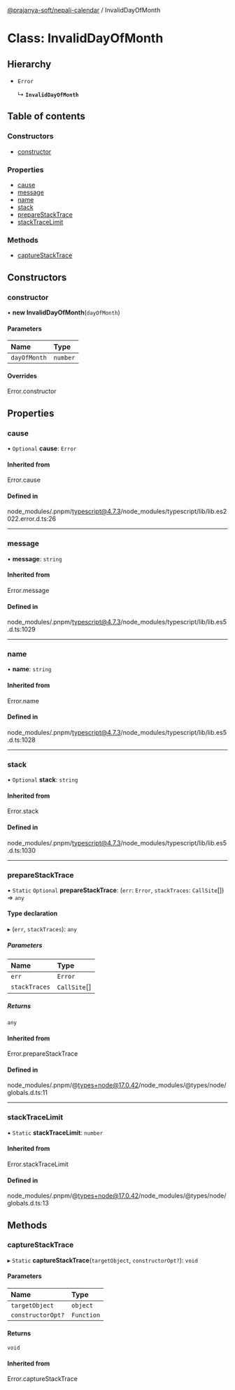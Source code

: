 [@prajanya-soft/nepali-calendar](../README.md) / InvalidDayOfMonth

# Class: InvalidDayOfMonth

## Hierarchy

- `Error`

  ↳ **`InvalidDayOfMonth`**

## Table of contents

### Constructors

- [constructor](InvalidDayOfMonth.md#constructor)

### Properties

- [cause](InvalidDayOfMonth.md#cause)
- [message](InvalidDayOfMonth.md#message)
- [name](InvalidDayOfMonth.md#name)
- [stack](InvalidDayOfMonth.md#stack)
- [prepareStackTrace](InvalidDayOfMonth.md#preparestacktrace)
- [stackTraceLimit](InvalidDayOfMonth.md#stacktracelimit)

### Methods

- [captureStackTrace](InvalidDayOfMonth.md#capturestacktrace)

## Constructors

### constructor

• **new InvalidDayOfMonth**(`dayOfMonth`)

#### Parameters

| Name | Type |
| :------ | :------ |
| `dayOfMonth` | `number` |

#### Overrides

Error.constructor

## Properties

### cause

• `Optional` **cause**: `Error`

#### Inherited from

Error.cause

#### Defined in

node_modules/.pnpm/typescript@4.7.3/node_modules/typescript/lib/lib.es2022.error.d.ts:26

___

### message

• **message**: `string`

#### Inherited from

Error.message

#### Defined in

node_modules/.pnpm/typescript@4.7.3/node_modules/typescript/lib/lib.es5.d.ts:1029

___

### name

• **name**: `string`

#### Inherited from

Error.name

#### Defined in

node_modules/.pnpm/typescript@4.7.3/node_modules/typescript/lib/lib.es5.d.ts:1028

___

### stack

• `Optional` **stack**: `string`

#### Inherited from

Error.stack

#### Defined in

node_modules/.pnpm/typescript@4.7.3/node_modules/typescript/lib/lib.es5.d.ts:1030

___

### prepareStackTrace

▪ `Static` `Optional` **prepareStackTrace**: (`err`: `Error`, `stackTraces`: `CallSite`[]) => `any`

#### Type declaration

▸ (`err`, `stackTraces`): `any`

##### Parameters

| Name | Type |
| :------ | :------ |
| `err` | `Error` |
| `stackTraces` | `CallSite`[] |

##### Returns

`any`

#### Inherited from

Error.prepareStackTrace

#### Defined in

node_modules/.pnpm/@types+node@17.0.42/node_modules/@types/node/globals.d.ts:11

___

### stackTraceLimit

▪ `Static` **stackTraceLimit**: `number`

#### Inherited from

Error.stackTraceLimit

#### Defined in

node_modules/.pnpm/@types+node@17.0.42/node_modules/@types/node/globals.d.ts:13

## Methods

### captureStackTrace

▸ `Static` **captureStackTrace**(`targetObject`, `constructorOpt?`): `void`

#### Parameters

| Name | Type |
| :------ | :------ |
| `targetObject` | `object` |
| `constructorOpt?` | `Function` |

#### Returns

`void`

#### Inherited from

Error.captureStackTrace
